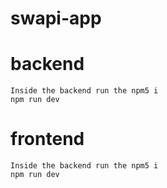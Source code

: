 # swapi-app
  # backend
    Inside the backend run the npm5 i
    npm run dev
  # frontend
    Inside the backend run the npm5 i
    npm run dev
